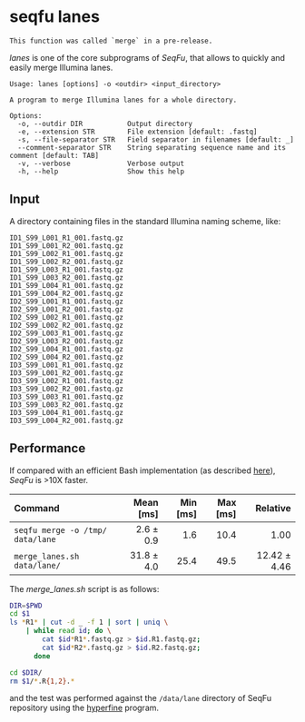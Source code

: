 
# seqfu lanes

```note
This function was called `merge` in a pre-release.
```

*lanes*  is one of the core subprograms of *SeqFu*, that allows 
to quickly and easily merge Illumina lanes.

```text
Usage: lanes [options] -o <outdir> <input_directory>

A program to merge Illumina lanes for a whole directory.

Options:
  -o, --outdir DIR           Output directory
  -e, --extension STR        File extension [default: .fastq]
  -s, --file-separator STR   Field separator in filenames [default: _]
  --comment-separator STR    String separating sequence name and its comment [default: TAB]
  -v, --verbose              Verbose output
  -h, --help                 Show this help
```

## Input

A directory containing files in the standard Illumina naming scheme, like:
```
ID1_S99_L001_R1_001.fastq.gz
ID1_S99_L001_R2_001.fastq.gz
ID1_S99_L002_R1_001.fastq.gz
ID1_S99_L002_R2_001.fastq.gz
ID1_S99_L003_R1_001.fastq.gz
ID1_S99_L003_R2_001.fastq.gz
ID1_S99_L004_R1_001.fastq.gz
ID1_S99_L004_R2_001.fastq.gz
ID2_S99_L001_R1_001.fastq.gz
ID2_S99_L001_R2_001.fastq.gz
ID2_S99_L002_R1_001.fastq.gz
ID2_S99_L002_R2_001.fastq.gz
ID2_S99_L003_R1_001.fastq.gz
ID2_S99_L003_R2_001.fastq.gz
ID2_S99_L004_R1_001.fastq.gz
ID2_S99_L004_R2_001.fastq.gz
ID3_S99_L001_R1_001.fastq.gz
ID3_S99_L001_R2_001.fastq.gz
ID3_S99_L002_R1_001.fastq.gz
ID3_S99_L002_R2_001.fastq.gz
ID3_S99_L003_R1_001.fastq.gz
ID3_S99_L003_R2_001.fastq.gz
ID3_S99_L004_R1_001.fastq.gz
ID3_S99_L004_R2_001.fastq.gz
```

## Performance

If compared with an efficient Bash implementation 
(as described [here](https://github.com/stephenturner/mergelanes#an-easier-way)),
*SeqFu* is >10X faster.

| Command | Mean [ms] | Min [ms] | Max [ms] | Relative |
|:---|---:|---:|---:|---:|
| `seqfu merge -o /tmp/ data/lane` | 2.6 ± 0.9 | 1.6 | 10.4 | 1.00 |
| `merge_lanes.sh data/lane/` | 31.8 ± 4.0 | 25.4 | 49.5 | 12.42 ± 4.46 |

The _merge\_lanes.sh_ script is as follows:
```bash
DIR=$PWD
cd $1
ls *R1* | cut -d _ -f 1 | sort | uniq \
    | while read id; do \
        cat $id*R1*.fastq.gz > $id.R1.fastq.gz;
        cat $id*R2*.fastq.gz > $id.R2.fastq.gz;
      done

cd $DIR/
rm $1/*.R{1,2}.*
```

and the test was performed against the `/data/lane` directory of SeqFu repository
using the [hyperfine](https://github.com/sharkdp/hyperfine) program.